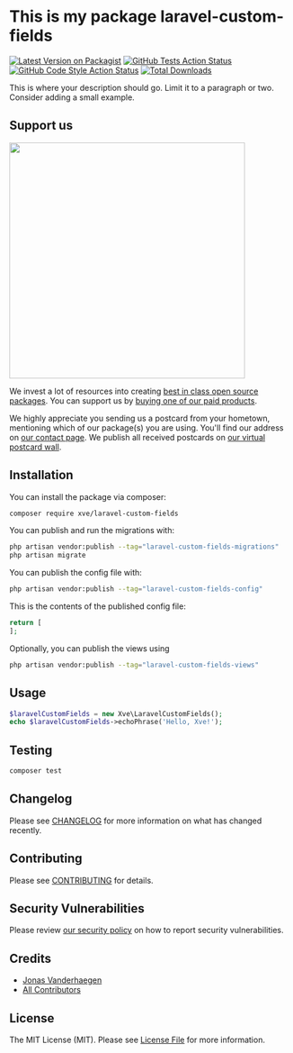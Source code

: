 # This is my package laravel-custom-fields

[![Latest Version on Packagist](https://img.shields.io/packagist/v/xve/laravel-custom-fields.svg?style=flat-square)](https://packagist.org/packages/xve/laravel-custom-fields)
[![GitHub Tests Action Status](https://img.shields.io/github/actions/workflow/status/xve/laravel-custom-fields/run-tests.yml?branch=main&label=tests&style=flat-square)](https://github.com/xve/laravel-custom-fields/actions?query=workflow%3Arun-tests+branch%3Amain)
[![GitHub Code Style Action Status](https://img.shields.io/github/actions/workflow/status/xve/laravel-custom-fields/fix-php-code-style-issues.yml?branch=main&label=code%20style&style=flat-square)](https://github.com/xve/laravel-custom-fields/actions?query=workflow%3A"Fix+PHP+code+style+issues"+branch%3Amain)
[![Total Downloads](https://img.shields.io/packagist/dt/xve/laravel-custom-fields.svg?style=flat-square)](https://packagist.org/packages/xve/laravel-custom-fields)

This is where your description should go. Limit it to a paragraph or two. Consider adding a small example.

## Support us

[<img src="https://github-ads.s3.eu-central-1.amazonaws.com/laravel-custom-fields.jpg?t=1" width="419px" />](https://spatie.be/github-ad-click/laravel-custom-fields)

We invest a lot of resources into creating [best in class open source packages](https://spatie.be/open-source). You can support us by [buying one of our paid products](https://spatie.be/open-source/support-us).

We highly appreciate you sending us a postcard from your hometown, mentioning which of our package(s) you are using. You'll find our address on [our contact page](https://spatie.be/about-us). We publish all received postcards on [our virtual postcard wall](https://spatie.be/open-source/postcards).

## Installation

You can install the package via composer:

```bash
composer require xve/laravel-custom-fields
```

You can publish and run the migrations with:

```bash
php artisan vendor:publish --tag="laravel-custom-fields-migrations"
php artisan migrate
```

You can publish the config file with:

```bash
php artisan vendor:publish --tag="laravel-custom-fields-config"
```

This is the contents of the published config file:

```php
return [
];
```

Optionally, you can publish the views using

```bash
php artisan vendor:publish --tag="laravel-custom-fields-views"
```

## Usage

```php
$laravelCustomFields = new Xve\LaravelCustomFields();
echo $laravelCustomFields->echoPhrase('Hello, Xve!');
```

## Testing

```bash
composer test
```

## Changelog

Please see [CHANGELOG](CHANGELOG.md) for more information on what has changed recently.

## Contributing

Please see [CONTRIBUTING](CONTRIBUTING.md) for details.

## Security Vulnerabilities

Please review [our security policy](../../security/policy) on how to report security vulnerabilities.

## Credits

- [Jonas Vanderhaegen](https://github.com/jonasvanderhaegen-xve)
- [All Contributors](../../contributors)

## License

The MIT License (MIT). Please see [License File](LICENSE.md) for more information.
